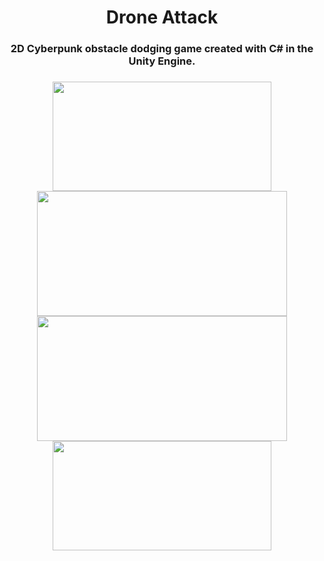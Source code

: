 <h1 align='center'>
Drone Attack
</h1>

<h3 align='center'>
2D Cyberpunk obstacle dodging game created with C# in the Unity Engine.

<h3>


<div class='container'align='center'>
<img src="https://github.com/ctrl-alt-caleb/DroneAttack/blob/master/DA_Desktop.gif" width="350" height="175">
</div>



<div class='container'align='center'>
<img src="https://github.com/ctrl-alt-caleb/DroneAttack/blob/master/DAScreenshot1.png" width="400" height="200">
<img src="https://github.com/ctrl-alt-caleb/DroneAttack/blob/master/DAScreenshot2.png" width="400" height="200">
</div>

<div class='container'align='center'>
<img src="https://github.com/ctrl-alt-caleb/DroneAttack/blob/master/DroneAttackAndroid.gif" width="350" height="175">
</div>






